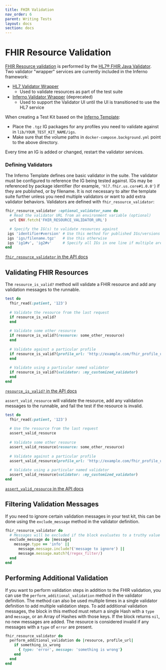 ```yaml
---
title: FHIR Validation
nav_order: 6
parent: Writing Tests
layout: docs
section: docs
---
```

# FHIR Resource Validation
[FHIR Resource validation](https://www.hl7.org/fhir/validation.html) is
performed by the [HL7® FHIR Java Validator](https://github.com/hapifhir/org.hl7.fhir.core). 
Two validator "wrapper" services are currently included in the Inferno framework:
 - [HL7 Validator Wrapper](https://github.com/hapifhir/org.hl7.fhir.validator-wrapper)
   - Used to validate resources as part of the test suite
 - [Inferno Validator Wrapper](https://github.com/inferno-framework/fhir-validator-wrapper) (deprecated)
   - Used to support the Validator UI until the UI is transitioned to use the HL7 service

When creating a Test Kit based on the 
[Inferno Template](https://github.com/inferno-framework/inferno-template):

* Place the `.tgz` IG packages for any profiles you need to validate against in
  `lib/YOUR_TEST_KIT_NAME/igs`.
* Make sure that the volume paths in `docker-compose.background.yml` point to
  the above directory.

Every time an IG is added or changed, restart the validator services.

### Defining Validators
The Inferno Template defines one basic validator in the suite. The validator must be configured to
reference the IG being tested against. IGs may be referenced by package identifier 
(for example, `'hl7.fhir.us.core#1.0.0'`) if they are published, or by filename. 
It is not necessary to alter the template suite further unless you need multiple validators or want to add
extra validator behaviors. Validators are defined with `fhir_resource_validator`:

```ruby
fhir_resource_validator :optional_validator_name do
  # Read the validator URL from an environment variable (optional)
  url ENV.fetch('FHIR_RESOURCE_VALIDATOR_URL')

  # Specify the IG(s) to validate resources against
 igs 'identifier#version' # Use this method for published IGs/versions
 igs 'igs/filename.tgz'   # Use this otherwise
 igs 'ig1#v', 'ig2#v'     # Specify all IGs in one line if multiple are needed
end
```

[`fhir_resource_validator` in the API
docs](/inferno-core/docs/Inferno/DSL/FHIRResourceValidation/ClassMethods.html#fhir_resource_validator-instance_method)

## Validating FHIR Resources
The `resource_is_valid?` method will validate a FHIR resource and add any
validation messages to the runnable.

```ruby
test do
  fhir_read(:patient, '123')
  
  # Validate the resource from the last request
  if resource_is_valid?
  end
  
  # Validate some other resource
  if resource_is_valid?(resource: some_other_resource)
  end
  
  # Validate against a particular profile
  if resource_is_valid?(profile_url: 'http://example.com/fhir_profile_url')
  end
  
  # Validate using a particular named validator
  if resource_is_valid?(validator: :my_customized_validator)
  end
end
```

[`resource_is_valid?` in the API
docs](/inferno-core/docs/Inferno/DSL/FHIRValidation.html#resource_is_valid%3F-instance_method)

`assert_valid_resource` will validate the resource, add any validation messages
to the runnable, and fail the test if the resource is invalid.

```ruby
test do
  fhir_read(:patient, '123')
  
  # Use the resource from the last request
  assert_valid_resource
  
  # Validate some other resource
  assert_valid_resource(resource: some_other_resource)
  
  # Validate against a particular profile
  assert_valid_resource(profile_url: 'http://example.com/fhir_profile_url')
  
  # Validate using a particular named validator
  assert_valid_resource(validator: :my_customized_validator)
end
```

[`assert_valid_resource` in the API
docs](/inferno-core/docs/Inferno/DSL/Assertions.html#assert_valid_resource-instance_method)

## Filtering Validation Messages
If you need to ignore certain validation messages in your test kit, this can be
done using the `exclude_message` method in the validator definition.

```ruby
fhir_resource_validator do
  # Messages will be excluded if the block evaluates to a truthy value
  exclude_message do |message|
    message.type == 'info' ||
      message.message.include?('message to ignore') ||
      message.message.match?(/regex_filter/)
  end
end
```

## Performing Additional Validation
If you want to perform validation steps in addition to the FHIR validation,
you can use the `perform_additional_validation` method in the validator definition. The method
can also be used multiple times in a single validator definition to add multiple
validation steps. To add additional validation messages, the block in
this method must return a single Hash with a `type` and `message`, or an Array
of Hashes with those keys. If the block returns `nil`, no new messages are
added. The resource is considered invalid if any messages with a `type` of
`error` are present.

```ruby
fhir_resource_validator do
  perform_additional_validation do |resource, profile_url|
    if something_is_wrong
      { type: 'error', message: 'something is wrong'}
    end
  end
end
```
